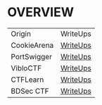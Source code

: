 <h1>OVERVIEW</h1>

<table>
    <tr>
        <td>Origin</td>
        <td>WriteUps</td>
    </tr>
    <tr>
        <td>CookieArena</td>
        <td><a href="./CookieArenaCTFWriteUps/readme.md">WriteUps</a></td>
    </tr>
    <tr>
        <td>PortSwigger</td>
        <td><a href="./PortSwigger/readme.md">WriteUps</a></td>
    </tr>
    <tr>
        <td>VibloCTF</td>
        <td><a href="./VibloCTFWriteUps/readme.md">WriteUps</a></td>
    </tr>    
    <tr>
        <td>CTFLearn</td>
        <td><a href="./CTFLEARN/readme.md">WriteUps</a></td>
    </tr>
    <tr>
        <td>BDSec CTF</td>
        <td><a href="./bdsecCTFWriteUps/readme.md">WriteUps</a></td>
    </tr>
</table>